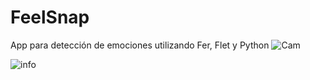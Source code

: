 # FeelSnap
App para detección de emociones utilizando Fer, Flet y Python
![Cam](https://github.com/Al791ex/FeelSnap/assets/71038444/63398268-3d94-4c9d-be38-3e73afc78ce7)

![info](https://github.com/Al791ex/FeelSnap/assets/71038444/885fcacf-ebc2-49e4-a089-1a99e35acf7a)
